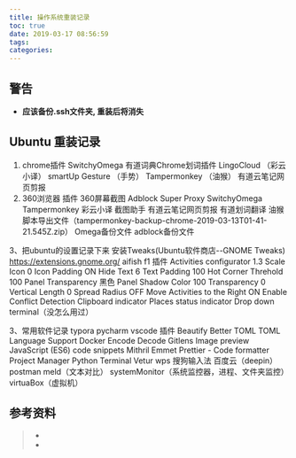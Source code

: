 ```yaml
---
title: 操作系统重装记录
toc: true
date: 2019-03-17 08:56:59
tags:
categories:
---
```




## 警告

- **应该备份.ssh文件夹, 重装后将消失**

## Ubuntu 重装记录

1. chrome插件
    SwitchyOmega
    有道词典Chrome划词插件
    LingoCloud （彩云小译）
    smartUp Gesture （手势）
    Tampermonkey （油猴）
    有道云笔记网页剪报
2. 360浏览器
    插件
        360屏幕截图
        Adblock Super
        Proxy SwitchyOmega
        Tampermonkey
        彩云小译
        截图助手
        有道云笔记网页剪报
        有道划词翻译
    油猴脚本导出文件（tampermonkey-backup-chrome-2019-03-13T01-41-21.545Z.zip）
    Omega备份文件
    adblock备份文件

3、把ubuntu的设置记录下来 
    安装Tweaks(Ubuntu软件商店--GNOME Tweaks)
        https://extensions.gnome.org/
            aifish f1
        插件
            Activities configurator
                1.3 Scale Icon
                0   Icon Padding
                ON  Hide Text
                6   Text Padding
                100 Hot Corner Threhold
                100 Panel Transparency
                黑色 Panel Shadow Color
                100 Transparency
                0    Vertical Length
                0    Spread Radius
                OFF  Move Activities to the Right
                ON   Enable Conflict Detection
            Clipboard indicator
            Places status indicator
            Drop down terminal（没怎么用过）


3、常用软件记录
    typora
    pycharm
    vscode
        插件
            Beautify
            Better TOML
            TOML Language Support
            Docker
            Encode Decode
            Gitlens
            Image preview
            JavaScript (ES6) code snippets
            Mithril Emmet
            Prettier - Code formatter
            Project Manager
            Python
            Terminal
            Vetur
    wps
    搜狗输入法
    百度云（deepin）
    postman
    meld（文本对比）
    systemMonitor（系统监控器，进程、文件夹监控）
    virtuaBox（虚拟机）

## 参考资料
> - []()
> - []()
